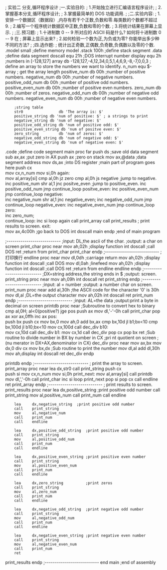 ;	       实验二   分支,循环程序设计
;一.实验目的:
;    1.开始独立进行汇编语言程序设计;
;    2.掌握基本分支,循环程序设计;
;    3.掌握最简单的 DOS 功能调用.
;
;二.实验内容:
;    1.安排一个数据区（数据段）,内存有若干个正数,负数和零.每类数的个数都不超过 9.
;    2.编写一个程序统计数据区中正数,负数和零的个数.
;    3.将统计结果在屏幕上显示.
;
;三.预习题:
;    1.十进制数 0 -- 9 所对应的 ASCII 码是什么? 如何将十进制数 0 -- 9 在
; 屏幕上显示出来?
;    2.如何检验一个数为正,为负或为零? 你能举出多少种不同的方法?
;
;四.选作题:
;    统计出正奇数,正偶数,负奇数,负偶数以及零的个数.
.model small	;define memory model
.stack 100h		;define stack segment
.data			;define data segment
		doscall				equ		21h			;DOS interrupt number
		display				equ		2h
		;numbers in [-128,127]
		array				db		-128,127,-4,12,34,0,5,1,4,6,9,-8,-7,0,0,3 ; define an array to store the numbers we want to identify.
		n_num				equ		$-array  ; get the array length
		positive_num 		db		00h	;number of positive numbers.
		negative_num		db		00h	;number of negative numbers.
		positive_odd_num 	db		00h ;number of positive odd numbers.
		positive_even_num 	db		00h ;number of positive even numbers.
		zero_num			db		00h ;number of zeros.
		negative_odd_num 	db		00h ;number of negative odd numbers.
		negative_even_num 	db		00h ;number of negative even numbers.
		
		;string table
		str0				db 'The array is: $'
		positive_string db 'num of positive: $' ; a strings to print
		negative_string db 'num of negative: $' 
		positive_odd_string db 'num of positive odd: $' 
		positive_even_string db 'num of positve even: $' 
		zero_string			db 'num of zeros: $'
		negative_odd_string db 'num of negative odd: $'
		negative_even_string db 'num of negative even: $'
.code			;define code segment
main proc far
		push	ds				;save old data segment
		sub		ax,ax			;put zero in AX
		push	ax				;zero on stack
		mov		ax,@data		;data segment address
		mov		ds,ax			;into DS register
		;main part of program goes here
		push	cx	
		mov		cx,n_num
		mov		si,0h
again:	
		mov 	al,array[si]
		cmp		al,0h
		jz		zero
		cmp		al,0h
		js		negative		;jump to negative.
		inc		positive_num
		shr		al,1
		jnc		positve_even	;jump to positive_even.
		inc		positive_odd_num
		jmp		continue_loop
positve_even: 
		inc		positive_even_num
		jmp		continue_loop
negative:	
		inc		negative_num
		shr		al,1
		jnc		negative_even;
		inc		negative_odd_num
		jmp		continue_loop
negative_even: 
		inc		negative_even_num
		jmp		continue_loop
zero:	
		inc		zero_num;	
continue_loop: 
		inc		si
		loop	again
		call	print_array
		call	print_results	; print results to screen.
exit:	
		mov		ax,4c00h		;go back to DOS
		int		doscall
main endp						;end of main program

;---------------------------
;input: DL,the ascii of the char.
;output: a char on screen
print_char proc near 
		mov		ah,02h			;display function
		int		doscall			;call DOS
		ret						;return from print_char
print_char endp
;---------------------------
;打印换行
endline proc near
		mov		dl,0dh			;carriage return
		mov		ah,02h			;display function
		int		doscall			;call DOS
		mov		dl,0ah			;linefeed
		mov		ah,02h			;display function
		int		doscall			;call DOS
		ret						;return from endline
endline endp
;---------------------------
;DX=string address,the string ends in $
;output: screen.
print_string proc near
		mov		ah,09h
		int		doscall
		ret
print_string endp
;---------------------------
;input: al = number
;output: a number char on screen.
print_num proc near
		add		al,30h			;the ASCII code for the character '0' is 30h
		mov		dl,al			;DL=the output character
		mov		ah,02h
		int		doscall
		ret
print_num endp
;---------------------------
;input: AL=the data
;output:print a byte in decimal on screen
printdb proc near
;Subroutine to convert hex to binary
		cmp		al,0H;	al<0(positive?)
		jge		pos
		push 	ax
		mov 	dl,'-'-0h
		call 	print_char
		pop 	ax
		xor 	ax,0ffh
		inc 	ax
pos:	
		push 	bx
		push 	cx
		mov 	bx,0
		mov 	ah,0
		add 	bx,ax
		cmp 	bx,10d
		jl		b1;bx<10
		cmp 	bx,100d
		jl		b10;bx<10
		mov 	cx,100d
		call 	dec_div
b10:	
		mov 	cx,10d
		call 	dec_div
b1:	
		mov 	cx,1d
		call 	dec_div
		pop 	cx
		pop 	bx
		ret
;Sub	routine to divide number in BX by number in CX
;pri	nt quotient on screen
;(nu	merator in DX+AX,denominator in CX)
dec_div proc near
		mov 	ax,bx
		mov 	dx,0
		div 	cx
		mov 	bx,dx
;Sub	routine to print the number
		mov 	dl,al
		add 	dl,30h
		mov 	ah,display
		int 	doscall
		ret
dec_div endp

printdb endp
;---------------------------
; print the array to screen.
print_array proc near
		lea		dx,str0
		call	print_string
		push	cx	
		push	si
		mov		cx,n_num
		mov		si,0h
	print_next:
		mov 	al,array[si]
		call	printdb
		mov		dl,','-0h
		call	print_char
		inc		si
		loop	print_next
		pop		si
		pop		cx
		call	endline
		ret
print_array endp
;---------------------------
; print results to screen.
print_results proc near
		lea		dx,positive_string	;print positive odd number
		call	print_string
		mov		al,positive_num
		call	print_num
		call	endline

		lea		dx,negative_string	;print positive odd number
		call	print_string
		mov		al,negative_num
		call	print_num
		call	endline

		lea		dx,positive_odd_string	;print positive odd number
		call	print_string
		mov		al,positive_odd_num
		call	print_num
		call	endline
		
		lea		dx,positive_even_string	;print positive even number
		call	print_string
		mov		al,positive_even_num
		call	print_num
		call	endline

		lea		dx,zero_string			;print zeros
		call	print_string
		mov		al,zero_num
		call	print_num
		call	endline

		lea		dx,negative_odd_string	;print negative odd number
		call	print_string
		mov		al,negative_odd_num
		call	print_num
		call	endline

		lea		dx,negative_even_string	;print negative even number
		call	print_string
		mov		al,negative_even_num
		call	print_num
		ret
print_results endp
;---------------------------
end main						;end of assembly
